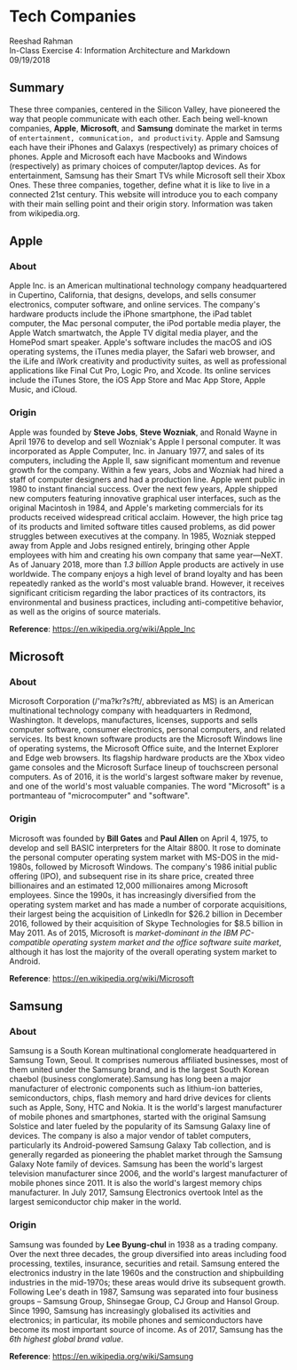 # Tech Companies

Reeshad Rahman  
In-Class Exercise 4: Information Architecture and Markdown  
09/19/2018  

## Summary 

These three companies, centered in the Silicon Valley, have pioneered the way that people communicate with each other. Each being well-known companies, **Apple**, **Microsoft**, and **Samsung** dominate the market in terms of `entertainment, communication, and productivity`. Apple and Samsung each have their iPhones and Galaxys (respectively) as primary choices of phones. Apple and Microsoft each have Macbooks and Windows (respectively) as primary choices of computer/laptop devices. As for entertainment, Samsung has their Smart TVs while Microsoft sell their Xbox Ones. These three companies, together, define what it is like to live in a connected 21st century. This website will introduce you to each company with their main selling point and their origin story. Information was taken from wikipedia.org.

## Apple

### About
Apple Inc. is an American multinational technology company headquartered in Cupertino, California, that designs, develops, and sells consumer electronics, computer software, and online services. The company's hardware products include the iPhone smartphone, the iPad tablet computer, the Mac personal computer, the iPod portable media player, the Apple Watch smartwatch, the Apple TV digital media player, and the HomePod smart speaker. Apple's software includes the macOS and iOS operating systems, the iTunes media player, the Safari web browser, and the iLife and iWork creativity and productivity suites, as well as professional applications like Final Cut Pro, Logic Pro, and Xcode. Its online services include the iTunes Store, the iOS App Store and Mac App Store, Apple Music, and iCloud.

### Origin
Apple was founded by **Steve Jobs**, **Steve Wozniak**, and Ronald Wayne in April 1976 to develop and sell Wozniak's Apple I personal computer. It was incorporated as Apple Computer, Inc. in January 1977, and sales of its computers, including the Apple II, saw significant momentum and revenue growth for the company. Within a few years, Jobs and Wozniak had hired a staff of computer designers and had a production line. Apple went public in 1980 to instant financial success. Over the next few years, Apple shipped new computers featuring innovative graphical user interfaces, such as the original Macintosh in 1984, and Apple's marketing commercials for its products received widespread critical acclaim. However, the high price tag of its products and limited software titles caused problems, as did power struggles between executives at the company. In 1985, Wozniak stepped away from Apple and Jobs resigned entirely, bringing other Apple employees with him and creating his own company that same year—NeXT. As of January 2018, more than _1.3 billion_ Apple products are actively in use worldwide. The company enjoys a high level of brand loyalty and has been repeatedly ranked as the world's most valuable brand. However, it receives significant criticism regarding the labor practices of its contractors, its environmental and business practices, including anti-competitive behavior, as well as the origins of source materials.

**Reference**: https://en.wikipedia.org/wiki/Apple_Inc

## Microsoft

### About
Microsoft Corporation (/'ma?kr?s?ft/, abbreviated as MS) is an American multinational technology company with headquarters in Redmond, Washington. It develops, manufactures, licenses, supports and sells computer software, consumer electronics, personal computers, and related services. Its best known software products are the Microsoft Windows line of operating systems, the Microsoft Office suite, and the Internet Explorer and Edge web browsers. Its flagship hardware products are the Xbox video game consoles and the Microsoft Surface lineup of touchscreen personal computers. As of 2016, it is the world's largest software maker by revenue, and one of the world's most valuable companies. The word "Microsoft" is a portmanteau of "microcomputer" and "software".

### Origin
Microsoft was founded by **Bill Gates** and **Paul Allen** on April 4, 1975, to develop and sell BASIC interpreters for the Altair 8800. It rose to dominate the personal computer operating system market with MS-DOS in the mid-1980s, followed by Microsoft Windows. The company's 1986 initial public offering (IPO), and subsequent rise in its share price, created three billionaires and an estimated 12,000 millionaires among Microsoft employees. Since the 1990s, it has increasingly diversified from the operating system market and has made a number of corporate acquisitions, their largest being the acquisition of LinkedIn for $26.2 billion in December 2016, followed by their acquisition of Skype Technologies for $8.5 billion in May 2011. As of 2015, Microsoft is _market-dominant in the IBM PC-compatible operating system market and the office software suite market_, although it has lost the majority of the overall operating system market to Android.

**Reference**: https://en.wikipedia.org/wiki/Microsoft

## Samsung

### About
Samsung is a South Korean multinational conglomerate headquartered in Samsung Town, Seoul. It comprises numerous affiliated businesses, most of them united under the Samsung brand, and is the largest South Korean chaebol (business conglomerate).Samsung has long been a major manufacturer of electronic components such as lithium-ion batteries, semiconductors, chips, flash memory and hard drive devices for clients such as Apple, Sony, HTC and Nokia. It is the world's largest manufacturer of mobile phones and smartphones, started with the original Samsung Solstice and later fueled by the popularity of its Samsung Galaxy line of devices. The company is also a major vendor of tablet computers, particularly its Android-powered Samsung Galaxy Tab collection, and is generally regarded as pioneering the phablet market through the Samsung Galaxy Note family of devices. Samsung has been the world's largest television manufacturer since 2006, and the world's largest manufacturer of mobile phones since 2011. It is also the world's largest memory chips manufacturer. In July 2017, Samsung Electronics overtook Intel as the largest semiconductor chip maker in the world.

### Origin
Samsung was founded by **Lee Byung-chul** in 1938 as a trading company. Over the next three decades, the group diversified into areas including food processing, textiles, insurance, securities and retail. Samsung entered the electronics industry in the late 1960s and the construction and shipbuilding industries in the mid-1970s; these areas would drive its subsequent growth. Following Lee's death in 1987, Samsung was separated into four business groups – Samsung Group, Shinsegae Group, CJ Group and Hansol Group. Since 1990, Samsung has increasingly globalised its activities and electronics; in particular, its mobile phones and semiconductors have become its most important source of income. As of 2017, Samsung has the _6th highest global brand value_.

**Reference**: https://en.wikipedia.org/wiki/Samsung
